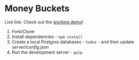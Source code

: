 # Money Buckets
Live link:
Check out the [working demo](http://www.money-buckets.com/)!

1. Fork/Clone
2. Install dependencies - `npm install`
3. Create a local Postgres databases - `todos` - and then update *server/config.json*
4. Run the development server - `gulp`
